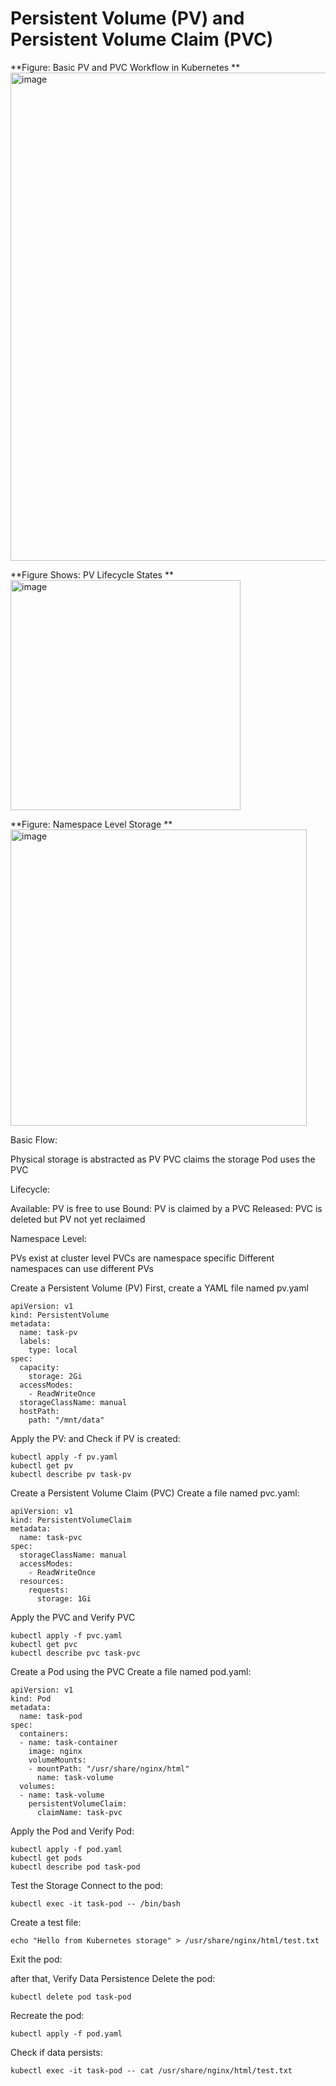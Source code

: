# Persistent Volume (PV) and Persistent Volume Claim (PVC)

**Figure: Basic PV and PVC Workflow in Kubernetes
**<img width="781" alt="image" src="https://github.com/user-attachments/assets/0b0b4a32-1b7f-4aca-a2d6-6122a97058e0" />



**Figure Shows: PV Lifecycle States
**<img width="368" alt="image" src="https://github.com/user-attachments/assets/b69fba43-e200-4e76-881f-c5d9fb364ad6" />



**Figure: Namespace Level Storage
**<img width="474" alt="image" src="https://github.com/user-attachments/assets/46b6809b-10de-41fe-a977-37a0ede2ea86" />

Basic Flow:

Physical storage is abstracted as PV
PVC claims the storage
Pod uses the PVC


Lifecycle:

Available: PV is free to use
Bound: PV is claimed by a PVC
Released: PVC is deleted but PV not yet reclaimed


Namespace Level:

PVs exist at cluster level
PVCs are namespace specific
Different namespaces can use different PVs

Create a Persistent Volume (PV)
First, create a YAML file named pv.yaml
```
apiVersion: v1
kind: PersistentVolume
metadata:
  name: task-pv
  labels:
    type: local
spec:
  capacity:
    storage: 2Gi
  accessModes:
    - ReadWriteOnce
  storageClassName: manual
  hostPath:
    path: "/mnt/data"
```
Apply the PV: and Check if PV is created:
```
kubectl apply -f pv.yaml
kubectl get pv
kubectl describe pv task-pv
```
Create a Persistent Volume Claim (PVC)
Create a file named pvc.yaml:
```
apiVersion: v1
kind: PersistentVolumeClaim
metadata:
  name: task-pvc
spec:
  storageClassName: manual
  accessModes:
    - ReadWriteOnce
  resources:
    requests:
      storage: 1Gi
```

Apply the PVC and Verify PVC
```
kubectl apply -f pvc.yaml
kubectl get pvc
kubectl describe pvc task-pvc
```

Create a Pod using the PVC
Create a file named pod.yaml:
```
apiVersion: v1
kind: Pod
metadata:
  name: task-pod
spec:
  containers:
  - name: task-container
    image: nginx
    volumeMounts:
    - mountPath: "/usr/share/nginx/html"
      name: task-volume
  volumes:
  - name: task-volume
    persistentVolumeClaim:
      claimName: task-pvc

```
Apply the Pod and Verify Pod:
```
kubectl apply -f pod.yaml
kubectl get pods
kubectl describe pod task-pod
```
Test the Storage Connect to the pod:
```
kubectl exec -it task-pod -- /bin/bash
```
Create a test file:
```
echo "Hello from Kubernetes storage" > /usr/share/nginx/html/test.txt
```
Exit the pod:

after that, Verify Data Persistence
Delete the pod:
```
kubectl delete pod task-pod
```
Recreate the pod:
```
kubectl apply -f pod.yaml
```
Check if data persists:
```
kubectl exec -it task-pod -- cat /usr/share/nginx/html/test.txt
```














